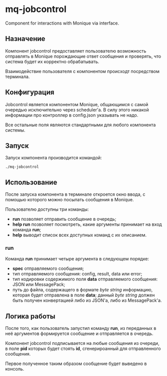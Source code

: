 # mq-jobcontrol
Component for interactions with Monique via interface.

## Назначение

Компонент jobcontrol предоставляет пользователю возможность отправлять в Monique порождающие ответ сообщения
и проверять, что система будет их корректно обрабатывать.

Взаимодействие пользователя с компонентом происходт посредством терминала.

## Конфигурация

Jobcontrol является компонентом Monique, общающимся с самой очередью исключительно через scheduler'а.
В силу этого никакой информации про контроллер в config.json указывать не надо. 

Все остальные поля являются стандартными для любого компонента системы.

## Запуск

Запуск компонента производится командой:

```
./mq-jobcontrol
```

## Использование

После запуска компонента в терминале откроется окно ввода, с помощью которого можно посылать сообщения в Monique.

Пользователю доступны три команды:

* **run** позволяет отправить сообщение в очередь;
* **help run** позволяет посмотреть, какие аргументы принимает на вход команда **run**;
* **help** выводит список всех доступных команд с их описанием.

### run

Команда **run** принимает четыре аргумента в следующем порядке:

* **spec** отправляемого сообщения;
* тип отправляемого сообщения: config, result, data или error;
* тип кодировки содержимого поля **data** отправляемого сообщения: JSON или MessagePack;
* путь до файла, содержащего в формате *byte string* информацию, которая будет отправлена в поле **data**;
данный *byte string* должен быть получен конвертацией либо из JSON'а, либо из MessagePack'а.

## Логика работы

После того, как пользователь запустил команду **run**, из переданных в неё аргументов формируется сообщение и отправляется в очередь.

Компонент jobcontrol подписывается на любые сообщения из очереди, в поле **pid** которых будет стоять **id**, сгенерироанный для отправленного сообщения.

Первое полученное таким образом сообщение будет выведено в консоль.